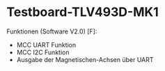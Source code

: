 # Testboard-TLV493D-MK1

Funktionen (Software V2.0) [F]:
- MCC UART Funktion
- MCC I2C Funktion
- Ausgabe der Magnetischen-Achsen über UART
